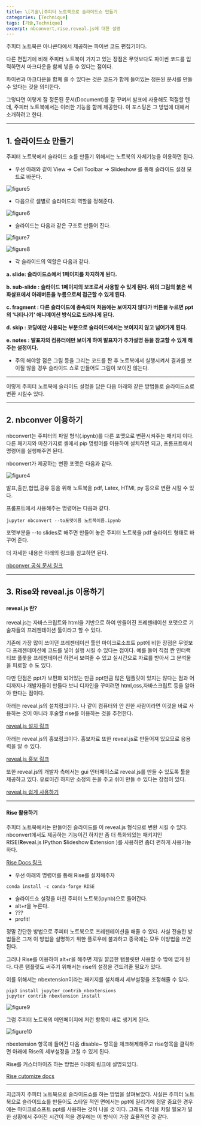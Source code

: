 ```yaml
---
title: \[기술\]주피터 노트북으로 슬라이드쇼 만들기
categories: [Technique]
tags: [기술,Technique]
excerpt: nbconvert,rise,reveal.js에 대한 설명
---
```


 주피터 노트북은 아나콘다에서 제공하는 파이썬 코드 편집기이다.  

 다른 편집기에 비해 주피터 노트북이 가지고 있는 장점은 무엇보다도 파이썬 코드를 입력하면서 마크다운을 함께 넣을 수 있다는 점이다.  

 파이썬과 마크다운을 함께 쓸 수 있다는 것은 코드가 함께 들어있는 정돈된 문서를 만들 수 있다는 것을 의미한다. 

 그렇다면 이렇게 잘 정돈된 문서(Document)를 잘 꾸며서 발표에 사용해도 적절할 텐데, 주피터 노트북에서는 이러한 기능을 함께 제공한다. 이 포스팅은 그 방법에 대해서 소개하려고 한다.  

***

## 1. 슬라이드쇼  만들기

주피터 노트북에서 슬라이드 쇼를 만들기 위해서는 노트북의 자체기능을 이용하면 된다.  

- 우선 아래와 같이  View -> Cell Toolbar -> Slideshow 를 통해 슬라이드 설정 모드로 바꾼다.

![figure5](/assets/img/post/2020-02-17/figure5.png)

- 다음으로 셀별로 슬라이드의 역할을 정해준다. 

![figure6](/assets/img/post/2020-02-17/figure6.png)

- 슬라이드는 다음과 같은 구조로 만들어 진다.

![figure7](/assets/img/post/2020-02-17/figure7.png)

![figure8](/assets/img/post/2020-02-17/figure8.png)

- 각 슬라이드의 역할은 다음과 같다.

**a. slide: 슬라이드쇼에서 1페이지를 차지하게 된다.**

**b. sub-slide : 슬라이드 1페이지의 보조로서 사용할 수 있게 된다.  위의 그림의 붉은 색 화살표에서 아래버튼을 누름으로써 접근할 수 있게 된다.**

**c. fragment : 다른 슬라이드에 종속되며 처음에는 보여지지 않다가 버튼을 누르면 ppt의 '나타나기' 애니메이션 방식으로 드러나게 된다.**

**d. skip : 코딩에만 사용되는 부분으로 슬라이드에서는 보여지지 않고 넘어가게 된다.**

**e. notes : 발표자의 컴퓨터에만 보이게 하여 발표자가 추가설명 등을 참고할 수 있게 해주는 설정이다.**

- 주의 해야할 점은 그림 등을 그리는 코드를 짠 후 노트북에서 실행시켜서 결과를 보이질 않을 경우 슬라이드 쇼로 만들어도 그림이 보이진 않는다. 

***

이렇게 주피터 노트북에 슬라이드 설정을 담은 다음 아래와 같은 방법들로 슬라이드쇼로 변환 시킬수 있다. 

***

## 2. nbconver 이용하기

nbconvert는 주피터의 파일 형식(.ipynb)를 다른 포맷으로 변환시켜주는 패키지 이다.  다른 패키지와 마찬가지로 셀에서 pip 명령어를 이용하여 설치하면 되고, 프롬프트에서 명령어를 실행해주면 된다.  

nbconvert가 제공하는 변환 포맷은 다음과 같다. 

![figure4](/assets/img/post/2020-02-17/figure4.PNG)

발표,출판,협업,공유 등을 위해 노트북을 pdf, Latex, HTMl, py 등으로 변환 시킬 수 있다. 

프롬프트에서 사용해주는 명령어는 다음과 같다. 

```
jupyter nbconvert --to포맷이름 노트북이름.ipynb
```

포맷부분을 --to slides로 해주면 만들어 놓은 주피터 노트북을 pdf 슬라이드 형태로 바꾸어 준다.



더 자세한 내용은 아래의 링크를 참고하면 된다.

[nbconver 공식 문서 링크](https://nbconvert.readthedocs.io/en/latest/index.html)



***

## 3. Rise와 reveal.js 이용하기

#### reveal.js 란?

reveal.js는 자바스크립트와 html을 기반으로 하여 만들어진 프레젠테이션 포맷으로 기술자들의 프레젠테이션 툴이라고 할 수 있다. 

기존에 가장 많이 쓰이던 프레젠테이션 툴인 마이크로소프트 ppt에 비한 장점은 무엇보다 프레젠테이션에 코드를 넣어 실행 시킬 수 있다는 점이다. 예를 들어 직접 짠 인터랙티브 플룻을 프레젠테이션 하면서 보여줄 수 있고 실시간으로 자료를 받아서 그 분석물을 피로할 수 도 있다. 

다만 단점은 ppt가 보편화 되어있는 만큼 ppt만큼 많은 탬플릿이 있지는 않다는 점과 어디까지나 개발자들이 만들다 보니 디자인을 꾸미려면 html,css,자바스크립트 등을 알아야 한다는 점이다. 

아래는 reveal.js의 설치링크이다. 나 같이 컴퓨터와 안 친한 사람이라면 이것을 바로 사용하는 것이 아니라 후술할 rise를 이용하는 것을 추천한다.

[reveal.js 설치 링크](https://github.com/hakimel/reveal.js)

 아래는 reveal.js의 홍보링크이다. 홍보자료 또한 reveal.js로 만들어져 있으므로 응용력을 알 수 있다. 

[reveal.js 홍보 링크](https://revealjs.com/#/)

 또한 reveal.js의 개발자 측에서는 gui 인터페이스로 reveal.js를 만들 수 있도록 툴을 제공하고 있다.  유료이긴 하지만 소정의 돈을 주고 쉬이 만들 수 있다는 장점이 있다. 

[reveal.js 쉽게 사용하기](https://slides.com/)



***

#### Rise 활용하기

주피터 노트북에서는 만들어진 슬라이드를 이 reveal.js 형식으로 변환 시킬 수 있다. nbconvert에서도 제공하는 기능이긴 하지만 좀 더 특화되있는 패키지인 RISE(**R**eveal.js **I**Python **S**lideshow **E**xtension )를 사용하면 좀더 편하게 사용가능 하다. 

[Rise Docs 링크](https://rise.readthedocs.io/en/maint-5.6/)

- 우선 아래의 명령어를 통해 Rise를 설치해주자

```
conda install -c conda-forge RISE
```

- 슬라이드쇼 설정을 마친 주피터 노트북(ipynb)으로 들어간다.
- alt+r을 누른다.
- ???
- profit!

정말 간단한 방법으로 주피터 노트북으로 프레젠테이션을 해줄 수 있다. 사실 전술한 방법들은 그저  이 방법을 설명하기 위한 플로우에 불과하고 종국에는 모두 이방법을 쓰면 된다. 

그러나 Rise를 이용하여 alt+r을 해주면 제일 깔끔한 탬플릿만 사용할 수 밖에 없게 된다. 다른 탬플릿도 써주기 위해서는 rise의 설정을 건드려줄 필요가 있다. 

이를 위해서는 nbextension이라는 패키지를 설치해서 세부설정을 조정해줄 수 있다. 

```
pip3 install jupyter_contrib_nbextensions
jupyter contrib nbextension install
```

![figure9](/assets/img/post/2020-02-17/figure9.PNG)

그럼 주피터 노트북의 메인페이지에 저런 항목이 새로 생기게 된다. 

![figure10](/assets/img/post/2020-02-17/figure10.PNG)

nbextension 항목에 들어간 다음 disable~ 항목을 체크해제해주고 rise항목을 클릭하면 아래에 Rise의 세부설정을 고칠 수 있게 된다. 

Rise를 커스터마이즈 하는 방법은 아래의 링크에 설명되있다.  

[Rise cutomize docs](https://rise.readthedocs.io/en/maint-5.6/customize.html)



***

지금까지 주피터 노트북으로 슬라이드쇼를 하는 방법을 살펴보았다. 사실은 주피터 노트북으로 슬라이드쇼를 만들어도 스타일 적인 면에서는 ppt에 밀리기에 정말 중요한 경우에는 마이크로소프트 ppt를 사용하는 것이 나을 것 이다. 그래도 격식을 차릴 필요가 덜한 상황에서 주어진 시간이 적을 경우에는 이 방식이 가장 효율적인 것 같다. 
